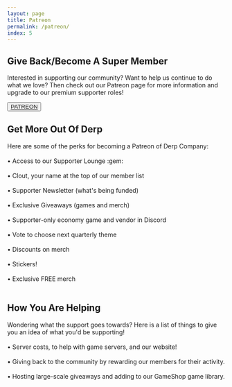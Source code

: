 ```yaml
---
layout: page
title: Patreon
permalink: /patreon/
index: 5
---
```


<div class="section hideTopBorder">
  <div class="sectionColumnMain">
    <h2>Give Back/Become A Super Member</h2>
    <p>Interested in supporting our community? Want to help us continue to do what we love? Then check out our Patreon page for more information and upgrade to our premium supporter roles!</p>
  </div>
  <div class="sectionColumnSub">
    <button class="navButton">
          <a href="https://www.patreon.com/derpcompany">PATREON</a>
    </button>
  </div>
</div>

<div class="section">
  <div class="sectionColumnSub">
  </div>
  <div class="sectionColumnMain">
    <h2>Get More Out Of Derp</h2>
    <p>Here are some of the perks for becoming a Patreon of Derp Company:<br><br>
      •  Access to our Supporter Lounge :gem:<br><br>
      •  Clout, your name at the top of our member list<br><br>
      •  Supporter Newsletter (what's being funded)<br><br>
      •  Exclusive Giveaways (games and merch)<br><br>
      •  Supporter-only economy game and vendor in Discord<br><br>
      •  Vote to choose next quarterly theme<br><br>
      •  Discounts on merch<br><br>
      •  Stickers!<br><br>
      •  Exclusive FREE merch<br><br>
    </p>
  </div>
</div>

<div class="section hideBottomBorder">
  <div class="sectionColumnMain">
    <h2>How You Are Helping</h2>
    <p>
    Wondering what the support goes towards? Here is a list of things to give you an idea of what you'd be supporting!<br><br>
    •  Server costs, to help with game servers, and our website!<br><br>
    •  Giving back to the community by rewarding our members for their activity.<br><br>
    •  Hosting large-scale giveaways and adding to our GameShop game library.<br><br>
    </p>
  </div>
  <div class="sectionColumnSub">
  </div>
</div>



